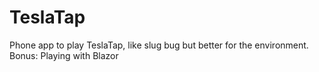 # TeslaTap
Phone app to play TeslaTap, like slug bug but better for the environment. Bonus: Playing with Blazor
